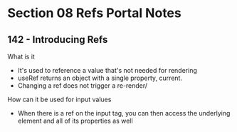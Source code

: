 # Section 08 Refs Portal Notes

## 142 - Introducing Refs

What is it

-   It's used to reference a value that's not needed for rendering
-   useRef returns an object with a single property, current.
-   Changing a ref does not trigger a re-render/

How can it be used for input values

-   When there is a ref on the input tag, you can then access the underlying element and all of its properties as well
